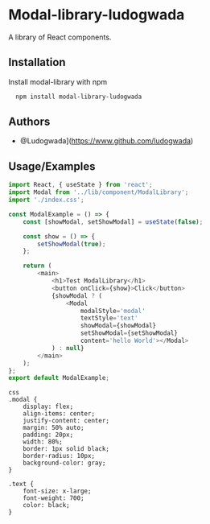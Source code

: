 # Modal-library-ludogwada

A library of React components.

## Installation

Install modal-library with npm

```bash
  npm install modal-library-ludogwada
```

## Authors

- @Ludogwada](https://www.github.com/ludogwada)

## Usage/Examples

```javascript
import React, { useState } from 'react';
import Modal from '../lib/component/ModalLibrary';
import './index.css';

const ModalExample = () => {
	const [showModal, setShowModal] = useState(false);

	const show = () => {
		setShowModal(true);
	};

	return (
		<main>
			<h1>Test ModalLibrary</h1>
			<button onClick={show}>Click</button>
			{showModal ? (
				<Modal
					modalStyle='modal'
					textStyle='text'
					showModal={showModal}
					setShowModal={setShowModal}
					content='hello World'></Modal>
			) : null}
		</main>
	);
};
export default ModalExample;
```

```
css
.modal {
	display: flex;
	align-items: center;
	justify-content: center;
	margin: 50% auto;
	padding: 20px;
	width: 80%;
	border: 1px solid black;
	border-radius: 10px;
	background-color: gray;
}

.text {
	font-size: x-large;
	font-weight: 700;
	color: black;
}
```
